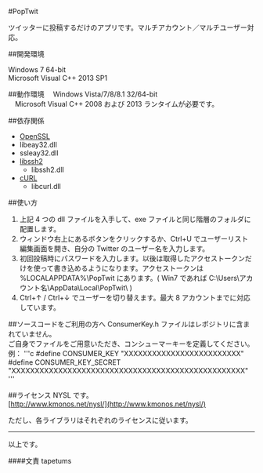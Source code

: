 #PopTwit

ツイッターに投稿するだけのアプリです。マルチアカウント／マルチユーザー対応。

##開発環境

Windows 7 64-bit  
Microsoft Visual C++ 2013 SP1


##動作環境
　Windows Vista/7/8/8.1 32/64-bit  
　Microsoft Visual C++ 2008 および 2013 ランタイムが必要です。


##依存関係
- [OpenSSL](http://slproweb.com/products/Win32OpenSSL.html)
 - libeay32.dll
 - ssleay32.dll
- [libssh2](http://www.libssh2.org/download/)
  - libssh2.dll
- [cURL](http://curl.haxx.se/download.html)
  - libcurl.dll


##使い方
1. 上記 4 つの dll ファイルを入手して、exe ファイルと同じ階層のフォルダに配置します。
2. ウィンドウ右上にあるボタンをクリックするか、Ctrl+U でユーザーリスト編集画面を開き、自分の Twitter のユーザー名を入力します。
3. 初回投稿時にパスワードを入力します。以後は取得したアクセストークンだけを使って書き込めるようになります。アクセストークンは %LOCALAPPDATA%\PopTwit にあります。( Win7 であれば C:\Users\アカウント名\AppData\Local\PopTwit\ )
4. Ctrl+↑ / Ctrl+↓ でユーザーを切り替えます。最大 8 アカウントまでに対応しています。


##ソースコードをご利用の方へ
ConsumerKey.h ファイルはレポジトリに含まれていません。  
ご自身でファイルをご用意いただき、コンシューマーキーを定義してください。  
例：
'''c
#define CONSUMER_KEY        "XXXXXXXXXXXXXXXXXXXXXXXXX"
#define CONSUMER_KEY_SECRET "XXXXXXXXXXXXXXXXXXXXXXXXXXXXXXXXXXXXXXXXXXXXXXXXXX"
'''


##ライセンス
NYSL です。  
[http://www.kmonos.net/nysl/](http://www.kmonos.net/nysl/)  

ただし、各ライブラリはそれぞれのライセンスに従います。

---

以上です。

####文責
tapetums
